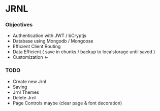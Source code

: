 # JRNL

### Objectives
- Authentication with JWT / bCryptjs
- Database using Mongodb / Mongoose
- Efficient Client Routing
- Data Efficient ( save in chunks / backup to localstorage until saved )
- Customization <- 

### TODO
- Create new Jrnl
- Saving
- Jrnl Themes
- Delete Jrnl
- Page Controls maybe (clear page & font decoration)